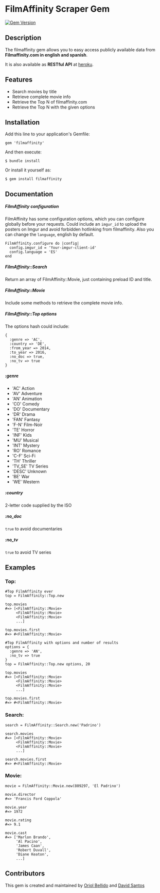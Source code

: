 # FilmAffinity Scraper Gem
[![Gem Version](https://badge.fury.io/rb/filmaffinity.svg)](http://badge.fury.io/rb/filmaffinity)

## Description

The filmaffinity gem allows you to easy access publicly available data from **Filmaffinity.com in english and spanish**.

It is also available as **RESTful API** at [heroku](https://filmaffinity-unofficial.herokuapp.com/).

## Features

- Search movies by title
- Retrieve complete movie info
- Retrieve the Top N of filmaffinity.com
- Retrieve the Top N with the given options

## Installation

Add this line to your application's Gemfile:

    gem 'filmaffinity'

And then execute:

    $ bundle install

Or install it yourself as:

    $ gem install filmaffinity

## Documentation

##### FilmAffinity configuration
FilmAffinity has some configuration options, which you can configure globally before your requests. Could include an ```imgur_id``` to upload the posters on Imgur and avoid forbidden hotlinking from filmaffinity. Also you can change the ```language```, english by default.
```
FilmAffinity.configure do |config|
  config.imgur_id = 'Your-imgur-client-id'
  config.language = 'ES'
end
```

##### FilmAffinity::Search
Return an array of FilmAffinity::Movie, just containing preload ID and title.

##### FilmAffinity::Movie
Include some methods to retrieve the complete movie info.

##### FilmAffinity::Top options
The options hash could include:
```
{
  :genre => 'AC',
  :country => 'DE',
  :from_year => 2014,
  :to_year => 2016,
  :no_doc => true,
  :no_tv => true
}
  ```
##### :genre
- 'AC'    Action
- 'AV'    Adventure
- 'AN'    Animation
- 'CO'    Comedy
- 'DO'    Documentary
- 'DR'    Drama
- 'FAN'   Fantasy
- 'F-N'   Film-Noir
- 'TE'    Horror
- 'INF'   Kids
- 'MU'    Musical
- 'INT'   Mystery
- 'RO'    Romance
- 'C-F'   Sci-Fi
- 'TH'    Thriller
- 'TV_SE' TV Series
- 'DESC'  Unknown
- 'BE'    War
- 'WE'    Western

##### :country
2-letter code supplied by the ISO

##### :no_doc
```true``` to avoid documentaries

##### :no_tv
```true``` to avoid TV series


## Examples

### Top:
    #Top FilmAffinity ever
    top = FilmAffinity::Top.new

    top.movies
    #=> [<FilmAffinity::Movie>
         <FilmAffinity::Movie>
         <FilmAffinity::Movie>
         ...]

    top.movies.first
    #=> #<FilmAffinity::Movie>

    #Top FilmAffinity with options and number of results
    options = {
      :genre => 'AN',
      :no_tv => true
    }
    top = FilmAffinity::Top.new options, 20

    top.movies
    #=> [<FilmAffinity::Movie>
         <FilmAffinity::Movie>
         <FilmAffinity::Movie>
         ...]

    top.movies.first
    #=> #<FilmAffinity::Movie>

### Search:

    search = FilmAffinity::Search.new('Padrino')

    search.movies
    #=> [<FilmAffinity::Movie>
         <FilmAffinity::Movie>
         <FilmAffinity::Movie>
         ...]

    search.movies.first
    #=> #<FilmAffinity::Movie>

### Movie:

    movie = FilmAffinity::Movie.new(809297, 'El Padrino')

    movie.director
    #=> 'Francis Ford Coppola'

    movie.year
    #=> 1972

    movie.rating
    #=> 9.1

    movie.cast
    #=> ['Marlon Brando',
         'Al Pacino',
         'James Caan',
         'Robert Duvall',
         'Diane Keaton',
         ...]

## Contributors

This gem is created and maintained by [Oriol Bellido](https://github.com/oricodes89) and [David Santos](https://github.com/davidsantosmerino)
